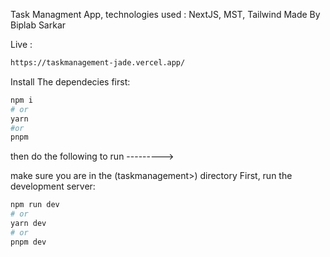 Task Managment App, technologies used : NextJS, MST, Tailwind
Made By Biplab Sarkar

Live :
```bash 
https://taskmanagement-jade.vercel.app/
```


Install The dependecies first:
```bash
npm i
# or
yarn 
#or
pnpm
```

then do the following to run --------->

make sure you are in the (taskmanagement>) directory
First, run the development server:

```bash
npm run dev
# or
yarn dev
# or
pnpm dev
```